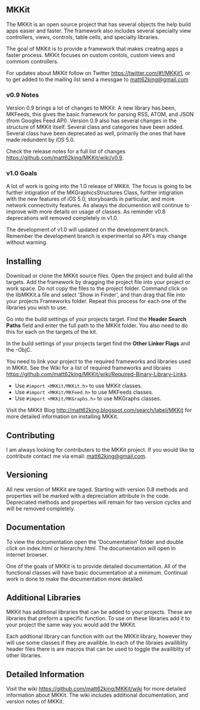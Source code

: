## MKKit ##

The MKKit is an open source project that has several objects the help build apps easier and faster. The framework also includes
several specialty view controllers, views, controls, table cells, and specialty libraries. 

The goal of MKKit is to provide a framework that makes creating apps a faster process. MKKit focuses on custom contols, custom views 
and commom controllers. 

For updates about MKKit follow on Twitter <https://twitter.com/#!/MKKit1>, or to get added to the mailing list send a messgae to 
matt62king@gmail.com

### v0.9 Notes ###

Version 0.9 brings a lot of changes to MKKit. A new library has been, MKFeeds, this gives the basic framework for parsing RSS, ATOM, and JSON
(from Googles Feed API). Version 0.9 also has several changes in the structure of MKKit itself.  Several class and categories have been added.
Several class have been deprecated as well, primarily the ones that have made redundent by iOS 5.0. 

Check the release notes for a full list of changes <https://github.com/matt62king/MKKit/wiki/v0.9>.

### v1.0 Goals ###

A lot of work is going into the 1.0 release of MKKit. The focus is going to be further intigration of the MKGraphicsStructures Class, further 
intigration with the new features of iOS 5.0, storyboards in particular, and more network connectivity features. As always the documention will 
continue to improve with more details on usage of classes. As reminder v0.8 deprecations will removed completely in v1.0.

The development of v1.0 will updated on the development branch. Remember the development branch is experimental so API's may change without
warning. 

## Installing ##

Download or clone the MKKit source files. Open the project and build all the targets. Add the framework by dragging the project file
into your project or work space.  Do not copy the files to the project folder. Command click on the libMKKit.a file and select 'Show in Finder',
and than drag that file into your projects Frameworks folder. Repeat this process for each one of the libraries you wish to use.

Go into the build settings of your projects target. Find the **Header Search Paths** field and enter the full path to the MKKit folder. You also
need to do this for each on the targets of the kit.

In the build settings of your projects target find the **Other Linker Flags** and the -ObjC.

You need to link your project to the required frameworks and libraries used in MKKit. See the Wiki for a list of required frameworks and libraies
<https://github.com/matt62king/MKKit/wiki/Required-Binary-Library-Links>.

* Use ``#import <MKKit/MKKit.h>`` to use MKKit classes.
* Use ``#import <MKKit/MKFeed.h>`` to use MKFeeds classes.
* Use ``#import <MKKit/MKGraphs.h>`` to use MKGraphs classes.

Visit the MKKit Blog <http://matt62king.blogspot.com/search/label/MKKit> for more detailed information on installing MKKit.

## Contributing ##

I am always looking for contributers to the MKKit project. If you would like to contribute contact me via email: matt62king@gmail.com.

## Versioning ##

All new version of MKKit are taged. Starting with version 0.8 methods and properties will be marked with a depreciation attribute in 
the code. Depreciated methods and properties will remain for two version cycles and will be removed completely. 

## Documentation ##

To view the documentation open the 'Documentation' folder and double click on index.html or hierarchy.html. The documentation will open
in internet browser.

One of the goals of MKKit is to provide detailed documentation. All of the functional classes will have basic documentation at a minimum.
Continual work is done to make the documentation more detailed.

## Additional Libraries ##

MKKit has additional libraries that can be added to your projects. These are libraries that preform a specific function. To use on these
libraries add it to your project the same way you would add the MKKit.

Each addtional library can function with out the MKKit library, however they will use some classes if they are availible. In each of 
the libraies availiblity header files there is are macros that can be used to toggle the availiblity of other libraries. 

## Detailed Information ##

Visit the wiki <https://github.com/matt62king/MKKit/wiki> for more detailed information about MKKit. The wiki includes additional documentation,
and version notes of MKKit.